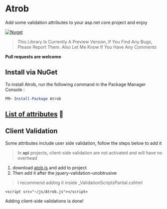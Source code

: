 # Atrob
Add some validation attributes to your asp.net core project and enjoy

[![Nuget](https://img.shields.io/nuget/v/Atrob?logo=nuget&style=for-the-badge&color=00467C&labelColor=1c1917)](https://www.nuget.org/packages/Atrob)

>This Library Is Currently A Preview Version, If You Find Any Bugs, Please Report Them. Also Let Me Know If You Have Any Comments

**Pull requests are welcome**

## Install via NuGet
To install Atrob, run the following command in the Package Manager Console :
```powershell
PM> Install-Package Atrob
```
## [List of attributes](/docs/Attributes.md " List of attributes") 🔗

## Client Validation
Some attributes include user side validation, follow the steps below to add it
> In **api** projects, client-side validation are not activated and will have no overhead

1. download [atob.js](/ClientJs/Atrob.js "atob.js") and add to project
2. Then add it after the jquery-validation-unobtrusive 
> I recommend adding it inside _ValidationScriptsPartial.cshtml

```
<script src="~/js/Atrob.js"></script>
```
Adding client-side validations is done!
